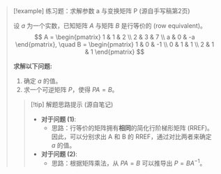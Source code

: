 > [!example] 练习题：求解参数 a 与变换矩阵 P (源自手写稿第2页)
>
> 设 $a$ 为一个实数，已知矩阵 $A$ 与矩阵 $B$ 是行等价的 (row equivalent)。
> $$
> A = \begin{pmatrix} 1 & 1 & 2 \\ 2 & 3 & 7 \\ a & 0 & -a \end{pmatrix}, \quad B = \begin{pmatrix} 1 & 0 & -1 \\ 0 & 1 & 1 \\ 2 & 1 & 1 \end{pmatrix}
> $$
>
> **求解以下问题:**
> 1.  确定 $a$ 的值。
> 2.  求一个可逆矩阵 $P$，使得 $PA = B$。
>
> > [!tip] 解题思路提示 (源自笔记)
> > - **对于问题 (1)**:
> >   - 思路：行等价的矩阵拥有**相同**的简化行阶梯形矩阵 (RREF)。因此，可以分别求出 A 和 B 的 RREF，通过对比两者来确定 $a$ 的值。
> > - **对于问题 (2)**:
> >   - 思路：根据矩阵乘法，从 $PA = B$ 可以推导出 $P = BA^{-1}$。


